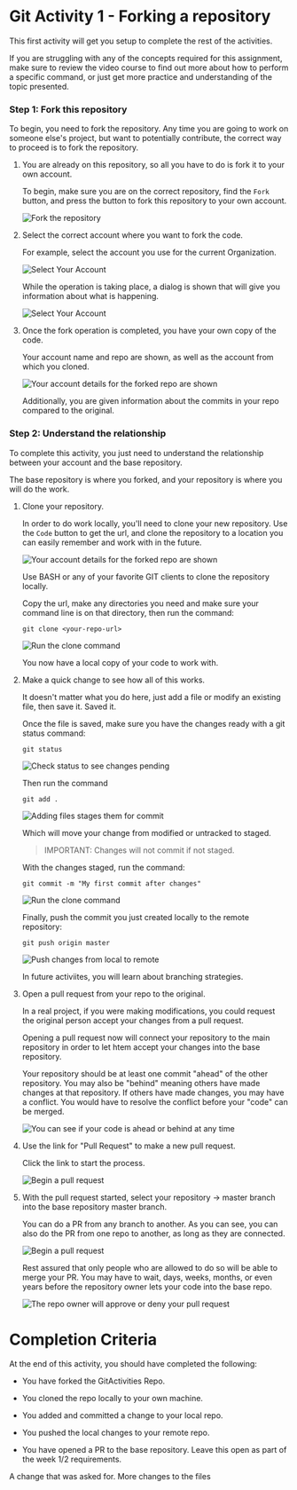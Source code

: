 # Git Activity 1 - Forking a repository

This first activity will get you setup to complete the rest of the activities.

If you are struggling with any of the concepts required for this assignment, make sure to review the video course to find out more about how to perform a specific command, or just get more practice and understanding of the topic presented.


### Step 1: Fork this repository ###
To begin, you need to fork the repository.  Any time you are going to work on someone else's project, but want to potentially contribute, the correct way to proceed is to fork the repository.

1. You are already on this repository, so all you have to do is fork it to your own account.

    To begin, make sure you are on the correct repository, find the `Fork` button, and press the button to fork this repository to your own account.

    ![Fork the repository](images/Activity1/Image0101.png)

2. Select the correct account where you want to fork the code.

    For example, select the account you use for the current Organization.

    ![Select Your Account](images/Activity1/Image0102.png)

    While the operation is taking place, a dialog is shown that will give you information about what is happening.

    ![Select Your Account](images/Activity1/Image0103.png)


3. Once the fork operation is completed, you have your own copy of the code.

    Your account name and repo are shown, as well as the account from which you cloned.

    ![Your account details for the forked repo are shown](images/Activity1/Image0104.png)  

    Additionally, you are given information about the commits in your repo compared to the original.

### Step 2: Understand the relationship ##
To complete this activity, you just need to understand the relationship between your account and the base repository.

The base repository is where you forked, and your repository is where you will do the work.

1. Clone your repository.
    
    In order to do work locally, you'll need to clone your new repository.  Use the `Code` button to get the url, and clone the repository to a location you can easily remember and work with in the future.

    ![Your account details for the forked repo are shown](images/Activity1/Image0105.png)  

    Use BASH or any of your favorite GIT clients to clone the repository locally.

    Copy the url, make any directories you need and make sure your command line is on that directory, then run the command:  

    ```
    git clone <your-repo-url>
    ```  

    ![Run the clone command](images/Activity1/Image0106.png)  

    You now have a local copy of your code to work with.

2. Make a quick change to see how all of this works.

    It doesn't matter what you do here, just add a file or modify an existing file, then save it. Saved it.

    Once the file is saved, make sure you have the changes ready with a git status command: 

    ```  
    git status
    ```  

    ![Check status to see changes pending](images/Activity1/Image0107.png)  

    Then run the command

    ```
    git add .
    ```

    ![Adding files stages them for commit](images/Activity1/Image0108.png) 

    Which will move your change from modified or untracked to staged.  

    >IMPORTANT: Changes will not commit if not staged.

    With the changes staged, run the command:  

    ```  
    git commit -m "My first commit after changes"
    ```  
    ![Run the clone command](images/Activity1/Image0109.png)  

    Finally, push the commit you just created locally to the remote repository:  

    ```
    git push origin master
    ```
    ![Push changes from local to remote](images/Activity1/Image0110.png)  

    In future activiites, you will learn about branching strategies.

3. Open a pull request from your repo to the original.

    In a real project, if you were making modifications, you could request the original person accept your changes from a pull request.

    Opening a pull request now will connect your repository to the main repository in order to let htem accept your changes into the base repository. 

    Your repository should be at least one commit "ahead" of the other repository.  You may also be "behind" meaning others have made changes at that repository.  If others have made changes, you may have a conflict.  You would have to resolve the conflict before your "code" can be merged.

    ![You can see if your code is ahead or behind at any time](images/Activity1/Image0111.png)  

1. Use the link for "Pull Request" to make a new pull request.

    Click the link to start the process.

    ![Begin a pull request](images/Activity1/Image0112.png)

2. With the pull request started, select your repository -> master branch into the base repository master branch.

    You can do a PR from any branch to another.  As you can see, you can also do the PR from one repo to another, as long as they are connected.  

    ![Begin a pull request](images/Activity1/Image0113.png)

    Rest assured that only people who are allowed to do so will be able to merge your PR.  You may have to wait, days, weeks, months, or even years before the repository owner lets your code into the base repo.  

    ![The repo owner will approve or deny your pull request](images/Activity1/Image0114.png)


# Completion Criteria #
At the end of this activity, you should have completed the following:   

*   You have forked the GitActivities Repo.  

*   You cloned the repo locally to your own machine.  

*   You added and committed a change to your local repo.

*   You pushed the local changes to your remote repo.

*   You have opened a PR to the base repository.  Leave this open as part of the week 1/2 requirements.

A change that was asked for. 
More changes to the files
